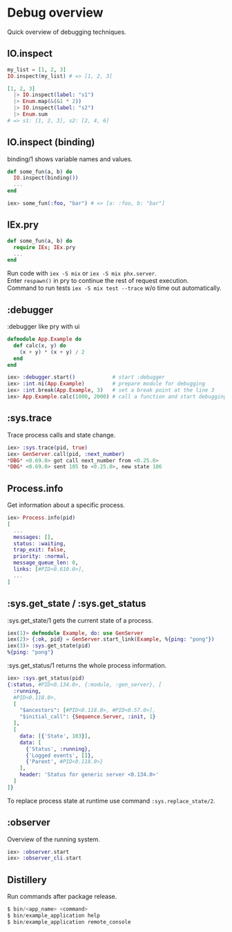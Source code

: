 # Debug overview

Quick overview of debugging techniques.

## IO.inspect

```elixir
my_list = [1, 2, 3]
IO.inspect(my_list) # => [1, 2, 3]
```
```elixir
[1, 2, 3]
  |> IO.inspect(label: "s1")
  |> Enum.map(&(&1 * 2))
  |> IO.inspect(label: "s2")
  |> Enum.sum
# => s1: [1, 2, 3], s2: [2, 4, 6]
```

## IO.inspect (binding)

binding/1 shows variable names and values.
```elixir
def some_fun(a, b) do
  IO.inspect(binding())
  ...
end

iex> some_fun(:foo, "bar") # => [a: :foo, b: "bar"]
```

## IEx.pry

```elixir
def some_fun(a, b) do
  require IEx; IEx.pry
  ...
end
```
Run code with `iex -S mix` or `iex -S mix phx.server`.<br/>
Enter `respawn()` in pry to continue the rest of request execution.<br/>
Command to run tests `iex -S mix test --trace` w/o time out automatically.

## :debugger

:debugger like pry with ui
```elixir
defmodule App.Example do
  def calc(x, y) do
    (x + y) * (x + y) / 2
  end
end

iex> :debugger.start()            # start :debugger
iex> :int.ni(App.Example)         # prepare module for debugging
iex> :int.break(App.Example, 3)   # set a break point at the line 3
iex> App.Example.calc(1000, 2000) # call a function and start debugging
```

## :sys.trace

Trace process calls and state change.
```elixir
iex> :sys.trace(pid, true)
iex> GenServer.call(pid, :next_number)
*DBG* <0.69.0> got call next_number from <0.25.0>
*DBG* <0.69.0> sent 105 to <0.25.0>, new state 106
```

## Process.info

Get information about a specific process.
```elixir
iex> Process.info(pid)
[
  ...
  messages: [],
  status: :waiting,
  trap_exit: false,
  priority: :normal,
  message_queue_len: 0,
  links: [#PID<0.610.0>],
  ...
]
```

## :sys.get_state / :sys.get_status

:sys.get_state/1 gets the current state of a process.
```elixir
iex(1)> defmodule Example, do: use GenServer
iex(2)> {:ok, pid} = GenServer.start_link(Example, %{ping: "pong"})
iex(3)> :sys.get_state(pid)
%{ping: "pong"}
```

:sys.get_status/1 returns the whole process information.
```elixir
iex> :sys.get_status(pid)
{:status, #PID<0.134.0>, {:module, :gen_server}, [
  :running,
  #PID<0.118.0>,
  [
    "$ancestors": [#PID<0.118.0>, #PID<0.57.0>],
    "$initial_call": {Sequence.Server, :init, 1}
  ],
  [
    data: [{'State', 103}],
    data: [
      {'Status', :running},
      {'Logged events', []},
      {'Parent', #PID<0.118.0>}
    ],
    header: 'Status for generic server <0.134.0>'
  ]
]}
```
To replace process state at runtime use command `:sys.replace_state/2`.

## :observer

Overview of the running system.
```elixir
iex> :observer.start
iex> :observer_cli.start
```

## Distillery

Run commands after package release.
```elixir
$ bin/<app_name> <command>
$ bin/example_application help
$ bin/example_application remote_console
```
